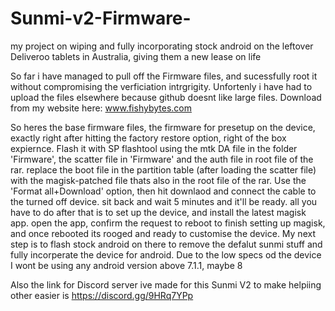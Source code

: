 # Sunmi-v2-Firmware-
my project on wiping and fully incorporating stock android on the leftover Deliveroo tablets in Australia, giving them a new lease on life   


So far i have managed to pull off the Firmware files, and sucessfully root it without compromising the verficiation intrgrigity. Unfortenly i have had to upload the files elsewhere because github doesnt like large files. Download from my website here: www.fishybytes.com

So heres the base firmware files, the firmware for presetup on the device, exactly right after hitting the factory restore option, right of the box expiernce. Flash it with SP flashtool using the mtk DA file in the folder 'Firmware', the scatter file in 'Firmware' and the auth file in root file of the rar. replace the boot file in the partition table (after loading the scatter file) with the magisk-patched file thats also in the root file of the rar. Use the 'Format all+Download' option, then hit downlaod and connect the cable to the turned off device. sit back and wait 5 minutes and it'll be ready. all you have to do after that is to set up the device, and install the latest magisk app. open the app, confirm the request to reboot to finish setting up magisk, and once rebooted its rooged and ready to customise the device. My next step is to flash stock android on there to remove the defalut sunmi stuff and fully incorperate the device for android. Due to the low specs od the device I wont be using any android version above 7.1.1, maybe 8 


Also the link for Discord server ive made for this Sunmi V2 to make helpiing other easier is https://discord.gg/9HRq7YPp
